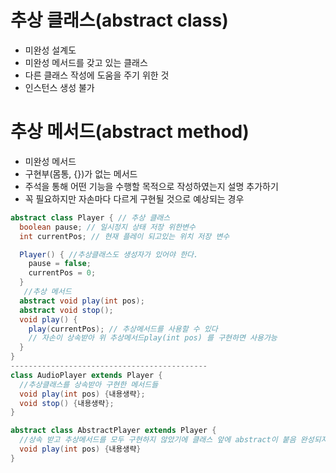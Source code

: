 # 추상 클래스(abstract class)
- 미완성 설계도 
- 미완성 메서드를 갖고 있는 클래스
- 다른 클래스 작성에 도움을 주기 위한 것
- 인스턴스 생성 불가
# 추상 메서드(abstract method)
- 미완성 메서드
- 구현부(몸통, {})가 없는 메서드
- 주석을 통해 어떤 기능을 수행할 목적으로 작성하였는지 설명 추가하기
- 꼭 필요하지만 자손마다 다르게 구현될 것으로 예상되는 경우
```java
abstract class Player { // 추상 클래스
  boolean pause; // 일시정지 상태 저장 위한변수
  int currentPos; // 현재 플레이 되고있는 위치 저장 변수

  Player() { //추상클래스도 생성자가 있어야 한다.
    pause = false;
    currentPos = 0;
  }
   //추상 메서드
  abstract void play(int pos);
  abstract void stop(); 
  void play() {
    play(currentPos); // 추상메서드를 사용할 수 있다
    // 자손이 상속받아 위 추상메서드play(int pos) 를 구현하면 사용가능
  }
}
--------------------------------------------
class AudioPlayer extends Player {
  //추상클래스를 상속받아 구현한 메서드들
  void play(int pos) {내용생략};
  void stop() {내용생략};
}

abstract class AbstractPlayer extends Player {
  //상속 받고 추상메서드를 모두 구현하지 않았기에 클래스 앞에 abstract이 붙음 완성되지 않은 클래스
  void play(int pos) {내용생략}
}
```
